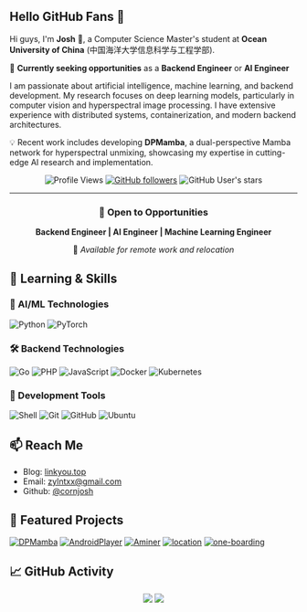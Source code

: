 ## Hello GitHub Fans 👋

Hi guys, I'm **Josh** 🚀, a Computer Science Master's student at **Ocean University of China** (中国海洋大学信息科学与工程学部). 

🎯 **Currently seeking opportunities** as a **Backend Engineer** or **AI Engineer**

I am passionate about artificial intelligence, machine learning, and backend development. My research focuses on deep learning models, particularly in computer vision and hyperspectral image processing. I have extensive experience with distributed systems, containerization, and modern backend architectures.

💡 Recent work includes developing **DPMamba**, a dual-perspective Mamba network for hyperspectral unmixing, showcasing my expertise in cutting-edge AI research and implementation.

<div align="center">

![Profile Views](https://komarev.com/ghpvc/?username=cornjosh&color=brightgreen&style=flat-square)
[![GitHub followers](https://img.shields.io/github/followers/cornjosh?label=Follow&style=social)](https://github.com/cornjosh)
![GitHub User's stars](https://img.shields.io/github/stars/cornjosh?affiliations=OWNER&style=social)

</div>

---

<div align="center">

### 💼 Open to Opportunities
**Backend Engineer | AI Engineer | Machine Learning Engineer**

📍 *Available for remote work and relocation*

</div>

## 🔭 Learning & Skills

### 🤖 AI/ML Technologies
![Python](https://img.shields.io/badge/-Python-3776AB?style=flat-square&logo=python&logoColor=white)
![PyTorch](https://img.shields.io/badge/-PyTorch-EE4C2C?style=flat-square&logo=pytorch&logoColor=white)

### 🛠 Backend Technologies  
![Go](https://img.shields.io/badge/-Go-00ADD8?style=flat-square&logo=go&logoColor=white)
![PHP](https://img.shields.io/badge/-PHP-777BB4?style=flat-square&logo=php&logoColor=white)
![JavaScript](https://img.shields.io/badge/-JavaScript-F7DF1E?style=flat-square&logo=javascript&logoColor=black)
![Docker](https://img.shields.io/badge/-Docker-2496ED?style=flat-square&logo=docker&logoColor=white)
![Kubernetes](https://img.shields.io/badge/-Kubernetes-326CE5?style=flat-square&logo=kubernetes&logoColor=white)

### 🔧 Development Tools
![Shell](https://img.shields.io/badge/-Shell-4EAA25?style=flat-square&logo=gnu-bash&logoColor=white)
![Git](https://img.shields.io/badge/-Git-F05032?style=flat-square&logo=git&logoColor=white)
![GitHub](https://img.shields.io/badge/-GitHub-181717?style=flat-square&logo=github&logoColor=white)
![Ubuntu](https://img.shields.io/badge/-Ubuntu-E95420?style=flat-square&logo=ubuntu&logoColor=white)


## 📫 Reach Me

- Blog: [linkyou.top](https://linkyou.top)
- Email: [zylntxx@gmail.com](mailto:zylntxx@gmail.com)
- Github: [@cornjosh](https://github.com/cornjosh)

## 🌟 Featured Projects

[![DPMamba](https://github-readme-stats.vercel.app/api/pin/?username=cornjosh&repo=DPMamba&theme=graywhite&hide_border=true)](https://github.com/cornjosh/DPMamba)
[![AndroidPlayer](https://github-readme-stats.vercel.app/api/pin/?username=cornjosh&repo=AndroidPlayer&theme=graywhite&hide_border=true)](https://github.com/cornjosh/AndroidPlayer)
[![Aminer](https://github-readme-stats.vercel.app/api/pin/?username=cornjosh&repo=Aminer&theme=graywhite&hide_border=true)](https://github.com/cornjosh/Aminer)
[![location](https://github-readme-stats.vercel.app/api/pin/?username=cornjosh&repo=location&theme=graywhite&hide_border=true)](https://github.com/cornjosh/location)
[![one-boarding](https://github-readme-stats.vercel.app/api/pin/?username=cornjosh&repo=one-boarding&theme=graywhite&hide_border=true)](https://github.com/cornjosh/one-boarding)

## 📈 GitHub Activity


<p align="center">
  <img src ="https://github-readme-stats.vercel.app/api?username=cornjosh&show_icons=true&hide_border=true&theme=graywhite&include_all_commits=true&count_private=true">
  <img src ="https://github-readme-stats.vercel.app/api/top-langs/?username=cornjosh&layout=compact&hide_border=true&langs_count=10&theme=graywhite&include_all_commits=true&count_private=true">
</p>


<!---
cornjosh/cornjosh is a ✨ special ✨ repository because its `README.md` (this file) appears on your GitHub profile.
You can click the Preview link to take a look at your changes.

- 👋 Hi, I’m @cornjosh
- 👀 I’m interested in ...
- 🌱 I’m currently learning ...
- 💞️ I’m looking to collaborate on ...
- 📫 How to reach me ...
--->
